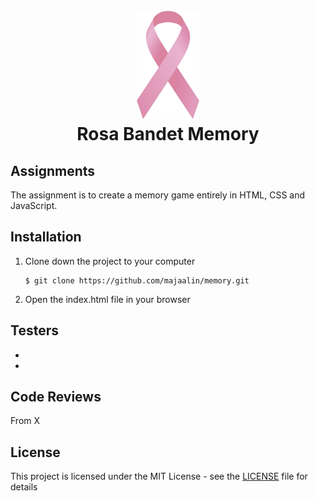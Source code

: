 <h1 align="center">
    <br>
    <img src="images/front.png" alt="Rosa Bandet" width="100">
    <br>
        Rosa Bandet Memory
    <br>
</h1>

## Assignments

The assignment is to create a memory game entirely in HTML, CSS and JavaScript. 

## Installation
1. Clone down the project to your computer

    ```
    $ git clone https://github.com/majaalin/memory.git
     ```
2. Open the index.html file in your browser

## Testers
- 
- 

## Code Reviews
From X

## License
This project is licensed under the MIT License - see the [LICENSE](LICENSE) file for details
